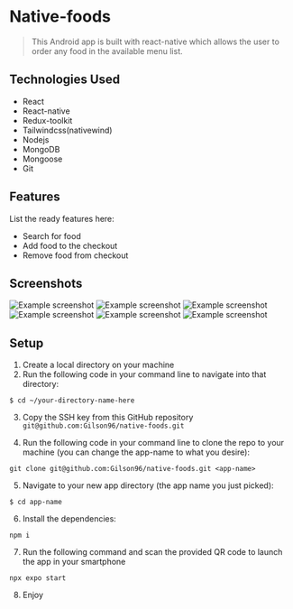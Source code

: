 # Native-foods
>This Android app is built with react-native which allows the user to order any food in the available menu list.  

## Technologies Used
- React
- React-native
- Redux-toolkit
- Tailwindcss(nativewind)
- Nodejs
- MongoDB
- Mongoose
- Git

## Features
List the ready features here:
- Search for food 
- Add food to the checkout
- Remove food from checkout

## Screenshots
![Example screenshot](https://github.com/Gilson96/native-foods/blob/master/assets/projects_screenshots/Dashboard.png)
![Example screenshot](https://github.com/Gilson96/native-foods/blob/master/assets/projects_screenshots/Food.png)
![Example screenshot](https://github.com/Gilson96/native-foods/blob/master/assets/projects_screenshots/Search.png)
![Example screenshot](https://github.com/Gilson96/native-foods/blob/master/assets/projects_screenshots/Order.png)
![Example screenshot](https://github.com/Gilson96/native-foods/blob/master/assets/projects_screenshots/DeliveryAnimation.png)
![Example screenshot](https://github.com/Gilson96/native-foods/blob/master/assets/projects_screenshots/Map.png)

## Setup
1. Create a local directory on your machine
2. Run the following code in your command line to navigate into that directory: 

```shell 
$ cd ~/your-directory-name-here
```
3. Copy the SSH key from this GitHub repository `git@github.com:Gilson96/native-foods.git`

4. Run the following code in your command line to clone the repo to your machine (you can change the app-name to what you desire):  

```shell 
git clone git@github.com:Gilson96/native-foods.git <app-name>
```
5. Navigate to your new app directory (the app name you just picked):

```shell 
$ cd app-name
```
6. Install the dependencies:

```shell 
npm i
```
7. Run the following command and scan the provided QR code to launch the app in your smartphone  

```shell 
npx expo start
```
8. Enjoy
